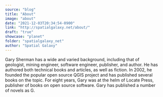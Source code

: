 ```yaml
---
source: "blog"
title: "About"
image: "about"
date: "2021-12-03T20:34:54-0900"
link: "http://spatialgalaxy.net/about/"
draft: "true"
showcase: "planet"
folder: "spatialgalaxy_net"
author: "Spatial Galaxy"
---
```


Gary Sherman has a wide and varied background, including that of geologist, mining engineer, software engineer, publisher, and author. He has authored both technical books and articles, as well as fiction.
In 2002, he founded the popular open source QGIS project and has published several books on the topic.
For eight years, Gary was at the helm of Locate Press, publisher of books on open source software.
Gary has published a number of novels as G.
